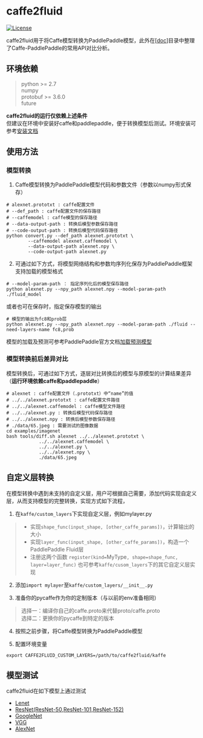 # caffe2fluid
[![License](https://img.shields.io/badge/license-Apache%202-blue.svg)](LICENSE)

caffe2fluid用于将Caffe模型转换为PaddlePaddle模型，此外在[[doc](doc/接口速查表.md)]目录中整理了Caffe-PaddlePaddle的常用API对比分析。

## 环境依赖

> python >= 2.7  
> numpy  
> protobuf >= 3.6.0  
> future  

**caffe2fluid的运行仅依赖上述条件**  
但建议在环境中安装好caffe和paddlepaddle，便于转换模型后测试。环境安装可参考[安装文档](prepare.md)

## 使用方法

### 模型转换
1. Caffe模型转换为PaddlePaddle模型代码和参数文件（参数以numpy形式保存）

```
# alexnet.prototxt : caffe配置文件
# --def_path : caffe配置文件的保存路径
# --caffemodel : caffe模型的保存路径
# --data-output-path : 转换后模型参数保存路径
# --code-output-path : 转换后模型代码保存路径
python convert.py --def_path alexnet.prototxt \
		--caffemodel alexnet.caffemodel \
		--data-output-path alexnet.npy \
		--code-output-path alexnet.py
```

2. 可通过如下方式，将模型网络结构和参数均序列化保存为PaddlePaddle框架支持加载的模型格式
```
# --model-param-path ： 指定序列化后的模型保存路径
python alexnet.py --npy_path alexnet.npy --model-param-path ./fluid_model
```
或者也可在保存时，指定保存模型的输出
```
# 模型的输出为fc8和prob层
python alexnet.py --npy_path alexnet.npy --model-param-path ./fluid --need-layers-name fc8,prob
```
模型的加载及预测可参考PaddlePaddle官方文档[加载预测模型](http://www.paddlepaddle.org/documentation/docs/zh/1.3/api_guides/low_level/inference.html#id4)

### 模型转换前后差异对比
模型转换后，可通过如下方式，逐层对比转换后的模型与原模型的计算结果差异（**运行环境依赖caffe和paddlepaddle**）
```
# alexnet : caffe配置文件（.prototxt）中“name”的值
# ../../alexnet.prototxt : caffe配置文件路径
# ../../alexnet.caffemodel : caffe模型文件路径
# ../../alexnet.py : 转换后模型代码保存路径
# ../../alexnet.npy : 转换后模型参数保存路径
# ./data/65.jpeg : 需要测试的图像数据
cd examples/imagenet
bash tools/diff.sh alexnet ../../alexnet.prototxt \
			../../alexnet.caffemodel \
			../../alexnet.py \
			../../alexnet.npy \
			./data/65.jpeg
```

## 自定义层转换
在模型转换中遇到未支持的自定义层，用户可根据自己需要，添加代码实现自定义层，从而支持模型的完整转换，实现方式如下流程，
1. 在`kaffe/custom_layers`下实现自定义层，例如mylayer.py
> - 实现`shape_func(input_shape, [other_caffe_params])`，计算输出的大小
> - 实现`layer_func(input_shape, [other_caffe_params])`，构造一个PaddlePaddle Fluid层
> - 注册这两个函数 `register(kind=`MyType`, shape=shape_func, layer=layer_func)`
也可参考`kaffe/cusom_layers`下的其它自定义层实现

2. 添加`import mylayer`至`kaffe/custom_layers/__init__.py`

3. 准备你的pycaffe作为你的定制版本（与以前的env准备相同）
> 选择一：编译你自己的caffe.proto来代替proto/caffe.proto  
> 选择二：更换你的pycaffe到特定的版本

4. 按照之前步骤，将Caffe模型转换为PaddlePaddle模型

5. 配置环境变量
```
export CAFFE2FLUID_CUSTOM_LAYERS=/path/to/caffe2fluid/kaffe
```
## 模型测试
caffe2fluid在如下模型上通过测试
- [Lenet](https://github.com/ethereon/caffe-tensorflow/blob/master/examples/mnist)
- [ResNet(ResNet-50,ResNet-101,ResNet-152)](https://onedrive.live.com/?authkey=%21AAFW2-FVoxeVRck&id=4006CBB8476FF777%2117887&cid=4006CBB8476FF777)
- [GoogleNet](https://gist.github.com/jimmie33/7ea9f8ac0da259866b854460f4526034)
- [VGG](https://gist.github.com/ksimonyan/211839e770f7b538e2d8)
- [AlexNet](https://github.com/BVLC/caffe/tree/master/models/bvlc_alexnet)
